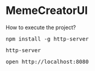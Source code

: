 # MemeCreatorUI
How to execute the project?
<pre>npm install -g http-server</pre>
<pre>http-server</pre>
<pre>open http://localhost:8080</pre>
